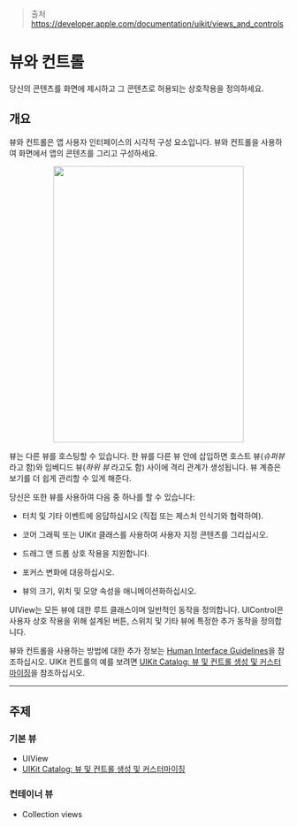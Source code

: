 > 출처
> https://developer.apple.com/documentation/uikit/views_and_controls

# 뷰와 컨트롤
당신의 콘텐츠를 화면에 제시하고 그 콘텐츠로 허용되는 상호작용을 정의하세요.

## 개요
뷰와 컨트롤은 앱 사용자 인터페이스의 시각적 구성 요소입니다. 뷰와 컨트롤을 사용하여 화면에서 앱의 콘텐츠를 그리고 구성하세요.

<div align="center">
<img src = https://docs-assets.developer.apple.com/published/ca23391d9e/renderedDark2x-1662140003.png width="344" height="500">
</div>

뷰는 다른 뷰를 호스팅할 수 있습니다. 한 뷰를 다른 뷰 안에 삽입하면 호스트 뷰(_슈퍼뷰_ 라고 함)와 임베디드 뷰(_하위 뷰_ 라고도 함) 사이에 격리 관계가 생성됩니다. 뷰 계층은 보기를 더 쉽게 관리할 수 있게 해준다.

당신은 또한 뷰를 사용하여 다음 중 하나를 할 수 있습니다:

- 터치 및 기타 이벤트에 응답하십시오 (직접 또는 제스처 인식기와 협력하여).

- 코어 그래픽 또는 UIKit 클래스를 사용하여 사용자 지정 콘텐츠를 그리십시오.

- 드래그 앤 드롭 상호 작용을 지원합니다.

- 포커스 변화에 대응하십시오.

- 뷰의 크기, 위치 및 모양 속성을 애니메이션화하십시오.

UIView는 모든 뷰에 대한 루트 클래스이며 일반적인 동작을 정의합니다. UIControl은 사용자 상호 작용을 위해 설계된 버튼, 스위치 및 기타 뷰에 특정한 추가 동작을 정의합니다.

뷰와 컨트롤을 사용하는 방법에 대한 추가 정보는 [Human Interface Guidelines](https://developer.apple.com/design/human-interface-guidelines/components/all-components)을 참조하십시오. UIKit 컨트롤의 예를 보려면 [UIKit Catalog: 뷰 및 컨트롤 생성 및 커스터마이징](https://developer.apple.com/documentation/uikit/mac_catalyst/uikit_catalog_creating_and_customizing_views_and_controls)을 참조하십시오.

<hr class="overview">


## 주제

### 기본 뷰
- UIView
- [UIKit Catalog: 뷰 및 컨트롤 생성 및 커스터마이징](https://developer.apple.com/documentation/uikit/mac_catalyst/uikit_catalog_creating_and_customizing_views_and_controls)
### 컨테이너 뷰

- Collection views

